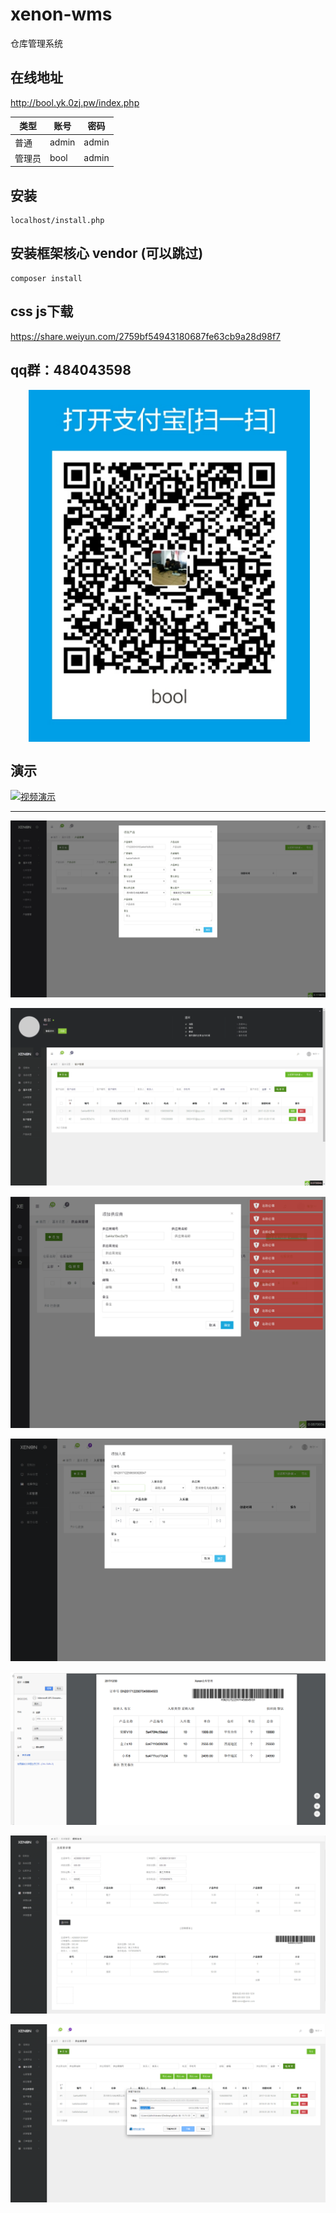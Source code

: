 # xenon-wms

仓库管理系统

## 在线地址 

http://bool.yk.0zj.pw/index.php

类型| 账号 | 密码
---|---|---
普通|admin | admin
管理员|bool | admin



## 安装
	
	localhost/install.php

## 安装框架核心 vendor (可以跳过)

	composer install


## css js下载

https://share.weiyun.com/2759bf54943180687fe63cb9a28d98f7


## qq群：484043598

<div  align="center">    
  <img src="./demo/alipay.png" width = "450" alt="支付宝" align=center />
</div>


## 演示

[![视频演示](https://asciinema.org/a/42383.png)](http://www.56.com/iframe/MTQ5NzQxMDc5)

---

![1](./demo/20171229163116.png)

![2](./demo/20171229163127.png)

![3](./demo/20171229163140.png)

![4](./demo/20171229185301.png)

![5](./demo/20171230124819.png)

![6](./demo/20180331020506.png)

![7](./demo/20180331020545.png)
